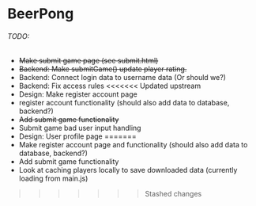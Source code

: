 # BeerPong

###### TODO:

- ~~Make submit game page (see submit.html)~~
- ~~Backend: Make submitGame() update player rating.~~
- Backend: Connect login data to username data (Or should we?)
- Backend: Fix access rules
<<<<<<< Updated upstream
- Design: Make register account page
- register account functionality (should also add data to database, backend?)
- ~~Add submit game functionality~~
- Submit game bad user input handling
- Design: User profile page
=======
- Make register account page and functionality (should also add data to database, backend?)
- Add submit game functionality
- Look at caching players locally to save downloaded data (currently loading from main.js)
>>>>>>> Stashed changes
